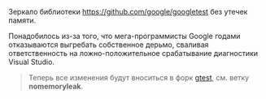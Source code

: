 Зеркало библиотеки https://github.com/google/googletest без утечек памяти.

Понадобилось из-за того, что мега-программисты Google годами отказываются выгребать собственное дерьмо, сваливая ответственность на ложно-положительное срабатывание диагностики Visual Studio.

> Теперь все изменения будут вноситься в форк [gtest]([https://github.com/Unicornum/googletest](https://github.com/Unicornum/googletest/tree/nomemoryleak)), см. ветку **nomemoryleak**.
